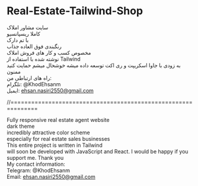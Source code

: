 # Real-Estate-Tailwind-Shop
سایت مشاور املاک       
کاملا ریسپانسیو       
با تم دارک       
 رنگبندی فوق العاده جذاب       
  مخصوص کسب و کار های فروش املاک       
نوشته شده با استفاده از Tailwind           
 به زودی با جاوا اسکریپت و ری اکت توسعه داده میشه خوشحال میشم حمایت کنید ممنون          
راه های ارتباطی من:         
تلگرام: @KhodEhsanm        
ایمیل: ehsan.nasiri2550@gmail.com     

//==============================================================

Fully responsive real estate agent website         
dark theme           
incredibly attractive color scheme        
especially for real estate sales businesses          
This entire project is written in Tailwind        
will soon be developed with JavaScript and React. I would be happy if you support me. Thank you         
My contact information:       
Telegram: @KhodEhsanm        
Email: ehsan.nasiri2550@gmail.com         
